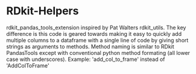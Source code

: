 # RDkit-Helpers
rdkit_pandas_tools_extension inspired by Pat Walters rdkit_utils. The key difference is this code is geared towards making it easy to quickly add multiple columns to a dataframe with a single line of code by giving short strings as arguments to methods. 
Method naming is similar to RDkit PandasTools except with conventional python method formating (all lower case with underscores). Example: 'add_col_to_frame' instead of 'AddColToFrame'
